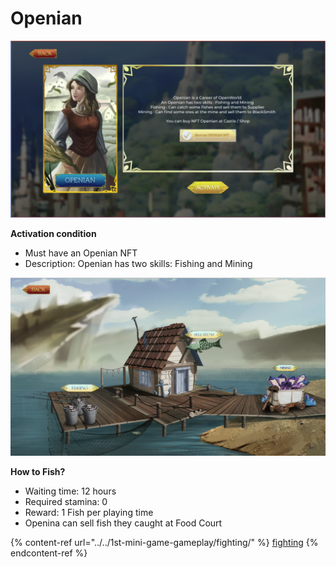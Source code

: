 # Openian

![](../../.gitbook/assets/z5.png)

**Activation condition**

* Must have an Openian NFT
* Description: Openian has two skills: Fishing and Mining

![](<../../.gitbook/assets/z51 (1).png>)



**How to Fish?**

* Waiting time: 12 hours
* Required stamina: 0
* Reward: 1 Fish per playing time
* Openina can sell fish they caught at Food Court

{% content-ref url="../../1st-mini-game-gameplay/fighting/" %}
[fighting](../../1st-mini-game-gameplay/fighting/)
{% endcontent-ref %}
